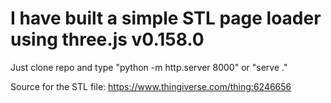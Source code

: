 # I have built a simple STL page loader using three.js v0.158.0

Just clone repo and type "python -m http.server 8000" or "serve ."

Source for the STL file: https://www.thingiverse.com/thing:6246656